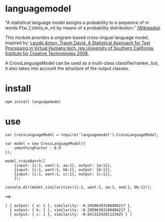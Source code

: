 languagemodel
=============

"A statistical language model assigns a probability to a sequence of m words P(w_1,\ldots,w_m) by means of a probability distribution." [(Wikipedia)](http://en.wikipedia.org/wiki/Language_model)

This module provides a unigram-based cross-lingual language model, inspired by: [Leuski Anton, Traum David. A Statistical Approach for Text Processing in Virtual Humans tech. rep.University of Southern California, Institute for Creative Technologies 2008.](http://www.citeulike.org/user/erelsegal-halevi/article/12540655)

A CrossLanguageModel can be used as a multi-class classifier/ranker, but, it also takes into account the structure of the output classes. 


install
=======

    npm install languagemodel

use
===

    var CrossLanguageModel = require('languagemodel').CrossLanguageModel;

    var model = new CrossLanguageModel({
        smoothingFactor : 0.9
    });
    
    model.trainBatch([
        {input: {i:1, want:1, aa:1}, output: {a:1}},
        {input: {i:1, want:1, bb:1}, output: {b:1}},
        {input: {i:1, want:1, cc:1}, output: {c:1}},
        ]);

    console.dir(model.similarities({i:1, want:1, aa:1, and:1, bb:1}));

==>

    [ { output: { a: 1 }, similarity: -0.29506393100486217 },
      { output: { b: 1 }, similarity: -0.29506393100486217 },
      { output: { c: 1 }, similarity: -0.6413224201123425 } ]


